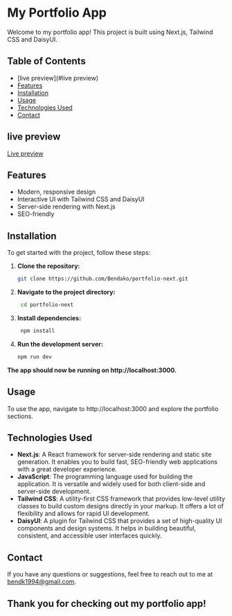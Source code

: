 # My Portfolio App

Welcome to my portfolio app! This project is built using Next.js, Tailwind CSS and DaisyUI.

## Table of Contents
- [live preview](#live preview)
- [Features](#features)
- [Installation](#installation)
- [Usage](#usage)
- [Technologies Used](#technologies-used)
- [Contact](#contact)

## live preview

[Live preview](https://portfolio-next-olive-zeta.vercel.app/)

## Features

- Modern, responsive design
- Interactive UI with Tailwind CSS and DaisyUI
- Server-side rendering with Next.js
- SEO-friendly

## Installation

To get started with the project, follow these steps:

1. **Clone the repository:**

   ```bash
   git clone https://github.com/Bendako/portfolio-next.git

2. **Navigate to the project directory:**
   ```bash
    cd portfolio-next

3. **Install dependencies:**
   ```bash
    npm install

4. **Run the development server:**
    ```bash
    npm run dev

**The app should now be running on http://localhost:3000.**

## Usage
To use the app, navigate to http://localhost:3000 and explore the portfolio sections.

## Technologies Used

- **Next.js**: A React framework for server-side rendering and static site generation. It enables you to build fast, SEO-friendly web applications with a great developer experience.
- **JavaScript**: The programming language used for building the application. It is versatile and widely used for both client-side and server-side development.
- **Tailwind CSS**: A utility-first CSS framework that provides low-level utility classes to build custom designs directly in your markup. It offers a lot of flexibility and allows for rapid UI development.
- **DaisyUI**: A plugin for Tailwind CSS that provides a set of high-quality UI components and design systems. It helps in building beautiful, consistent, and accessible user interfaces quickly.

## Contact
If you have any questions or suggestions, feel free to reach out to me at bendk1994@gmail.com.

## Thank you for checking out my portfolio app!











